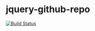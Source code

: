 # jquery-github-repo
[![Build Status](https://secure.travis-ci.org/bpaulin/jquery-github-repo.png?branch=master)](http://travis-ci.org/bpaulin/jquery-github-repo)
